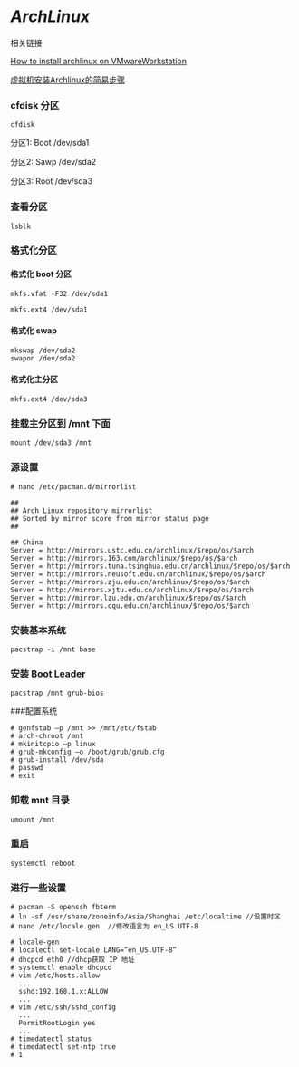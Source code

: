 # *ArchLinux*

相关链接 

[How to install archlinux on VMwareWorkstation](http://regenerus.com/how-to-install-archlinux-on-vmware-workstation/)

[虚拟机安装Archlinux的简易步骤](http://www.jianshu.com/p/82a40aac52aa)

### cfdisk 分区 

```cfdisk```

分区1: Boot /dev/sda1 

分区2: Sawp /dev/sda2 

分区3: Root /dev/sda3

### 查看分区

```lsblk```

### 格式化分区 

#### 格式化 boot 分区 

```mkfs.vfat -F32 /dev/sda1```

```mkfs.ext4 /dev/sda1```  

#### 格式化 swap

```
mkswap /dev/sda2
swapon /dev/sda2
```

#### 格式化主分区 

```mkfs.ext4 /dev/sda3``` 

### 挂载主分区到 /mnt 下面

```mount /dev/sda3 /mnt ```

### 源设置

```
# nano /etc/pacman.d/mirrorlist

##
## Arch Linux repository mirrorlist
## Sorted by mirror score from mirror status page
##

## China
Server = http://mirrors.ustc.edu.cn/archlinux/$repo/os/$arch
Server = http://mirrors.163.com/archlinux/$repo/os/$arch
Server = http://mirrors.tuna.tsinghua.edu.cn/archlinux/$repo/os/$arch
Server = http://mirrors.neusoft.edu.cn/archlinux/$repo/os/$arch
Server = http://mirrors.zju.edu.cn/archlinux/$repo/os/$arch
Server = http://mirrors.xjtu.edu.cn/archlinux/$repo/os/$arch
Server = http://mirror.lzu.edu.cn/archlinux/$repo/os/$arch
Server = http://mirrors.cqu.edu.cn/archlinux/$repo/os/$arch
```

### 安装基本系统

```pacstrap -i /mnt base```

### 安装 Boot Leader

```pacstrap /mnt grub-bios```

###配置系统

```
# genfstab –p /mnt >> /mnt/etc/fstab
# arch-chroot /mnt
# mkinitcpio –p linux
# grub-mkconfig –o /boot/grub/grub.cfg
# grub-install /dev/sda
# passwd
# exit
```

### 卸载 mnt 目录

```umount /mnt```

### 重启

```systemctl reboot```

### 进行一些设置

```
# pacman -S openssh fbterm
# ln -sf /usr/share/zoneinfo/Asia/Shanghai /etc/localtime //设置时区
# nano /etc/locale.gen  //修改语言为 en_US.UTF-8

# locale-gen
# localectl set-locale LANG=”en_US.UTF-8”
# dhcpcd eth0 //dhcp获取 IP 地址
# systemctl enable dhcpcd
# vim /etc/hosts.allow
  ...  
  sshd:192.168.1.x:ALLOW
  ...
# vim /etc/ssh/sshd_config
  ...
  PermitRootLogin yes
  ...
# timedatectl status
# timedatectl set-ntp true
# 1
```

